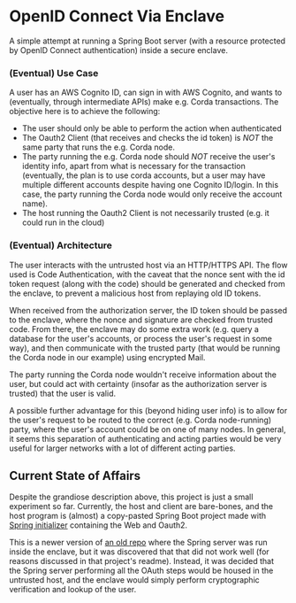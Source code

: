 # OpenID Connect Via Enclave
A simple attempt at running a Spring Boot server 
(with a resource protected by OpenID Connect authentication) inside a secure enclave.

### (Eventual) Use Case
A user has an AWS Cognito ID, can sign in with AWS Cognito, and wants to
(eventually, through intermediate APIs) make e.g. Corda transactions.
The objective here is to achieve the following:
* The user should only be able to perform the action when authenticated
* The Oauth2 Client (that receives and checks the id token) is *NOT*
  the same party that runs the e.g. Corda node.
* The party running the e.g. Corda node should *NOT* receive the user's identity info,
apart from what is necessary for the transaction 
  (eventually, the plan is to use corda accounts, 
  but a user may have multiple different accounts despite having one Cognito ID/login.
  In this case, the party running the Corda node would only receive the account name).
* The host running the Oauth2 Client is not necessarily trusted 
  (e.g. it could run in the cloud)

### (Eventual) Architecture
The user interacts with the untrusted host via an HTTP/HTTPS API.
The flow used is Code Authentication, with the caveat that the nonce 
sent with the id token request (along with the code) should be generated and checked
from the enclave, to prevent a malicious host from replaying old ID tokens.

When received from the authorization server, the ID token should be passed to the enclave,
where the nonce and signature are checked from trusted code.
From there, the enclave may do some extra work 
(e.g. query a database for the user's accounts, or process the user's request in some way),
and then communicate with the trusted party 
(that would be running the Corda node in our example)
using encrypted Mail.

The party running the Corda node wouldn't receive information about the user,
but could act with certainty (insofar as the authorization server is trusted)
that the user is valid.

A possible further advantage for this (beyond hiding user info) is to allow
for the user's request to be routed to the correct (e.g. Corda node-running) party,
where the user's account could be on one of many nodes. In general, it seems this separation
of authenticating and acting parties would be very useful for larger networks
with a lot of different acting parties.

## Current State of Affairs
Despite the grandiose description above, this project is just a small experiment so far.
Currently, the host and client are bare-bones, and the host program is (almost)
a copy-pasted Spring Boot project made with [Spring initializer](https://start.spring.io/#!type=gradle-project&language=java&platformVersion=2.5.1.RELEASE&packaging=jar&jvmVersion=11&groupId=com.example&artifactId=graal-oidc&name=graal-oidc&description=OpenID%20Connect%20flow%20on%20GraalVM&packageName=com.example.graal-oidc&dependencies=native,web,oauth2-client)
containing the Web and Oauth2.

This is a newer version of [an old repo](https://github.com/DanielShteinbok/spring-in-conclave)
where the Spring server was run inside the enclave, but it was discovered that
that did not work well (for reasons discussed in that project's readme).
Instead, it was decided that the Spring server performing all the OAuth steps would
be housed in the untrusted host, and the enclave would simply perform
cryptographic verification and lookup of the user.